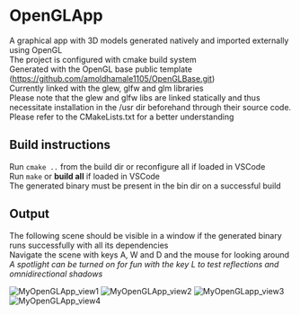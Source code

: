 # OpenGLApp
A graphical app with 3D models generated natively and imported externally using OpenGL  
The project is configured with cmake build system  
Generated with the OpenGL base public template (https://github.com/amoldhamale1105/OpenGLBase.git)  
Currently linked with the glew, glfw and glm libraries    
Please note that the glew and glfw libs are linked statically and thus necessitate installation in the /usr dir beforehand through their source code. Please refer to the CMakeLists.txt for a better understanding  

## Build instructions
Run `cmake ..` from the build dir or reconfigure all if loaded in VSCode  
Run `make` or **build all** if loaded in VSCode  
The generated binary must be present in the bin dir on a successful build

## Output
The following scene should be visible in a window if the generated binary runs successfully with all its dependencies  
Navigate the scene with keys A, W and D and the mouse for looking around  
*A spotlight can be turned on for fun with the key L to test reflections and omnidirectional shadows*

![MyOpenGLApp_view1](https://user-images.githubusercontent.com/78597991/177564164-0cd2e6ed-14a7-4d9b-b6e5-226f3eebfdfb.png)
![MyOpenGLApp_view2](https://user-images.githubusercontent.com/78597991/177564519-81df1753-0cb3-4c81-8e64-f5e64c8fc077.png)
![MyOpenGLapp_view3](https://user-images.githubusercontent.com/78597991/177564529-4e60d18e-2ca4-47a3-a5a0-4a18fd729263.png)
![MyOpenGLApp_view4](https://user-images.githubusercontent.com/78597991/177564541-a64283e0-416b-440e-b878-e22958052e03.png)
